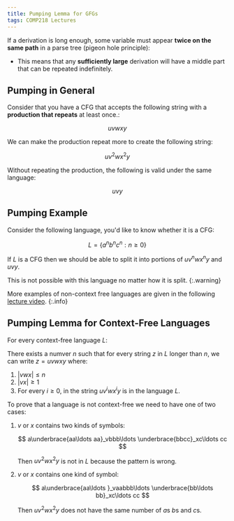 ```yaml
---
title: Pumping Lemma for GFGs
tags: COMP218 Lectures
---
```

If a derivation is long enough, some variable must appear **twice on the same path** in a parse tree (pigeon hole principle):

* This means that any **sufficiently large** derivation will have a middle part that can be repeated indefinitely. 

## Pumping in General
Consider that you have a CFG that accepts the following string with a **production that repeats** at least once.:

$$
uvwxy
$$

We can make the production repeat more to create the following string:

$$
uv^2wx^2y
$$

Without repeating the production, the following is valid under the same language:

$$
uvy
$$

## Pumping Example
Consider the following language, you'd like to know whether it is a CFG:

$$
L=\{a^nb^nc^n:n\geq0\}
$$

If $L$ is a CFG then we should be able to split it into portions of $uv^nwx^ny$ and $uvy$. 

This is not possible with this language no matter how it is split.
{:.warning}

More examples of non-context free languages are given in the following [lecture video](https://liverpool.instructure.com/courses/47455/modules/items/1252568).
{:.info}

## Pumping Lemma for Context-Free Languages
For every context-free language $L$:

There exists a numver $n$ such that for every string $z$ in $L$ longer than $n$, we can write $z=uvwxy$ where:

1. $\lvert vwx\rvert\leq n$
1. $\lvert vx\rvert\geq 1$
1. For every $i\geq0$, in the string $uv^iwx^iy$ is in the language $L$.

To prove that a language is not context-free we need to have one of two cases:

1. $v$ or $x$ contains two kinds of symbols:

	$$
	a\underbrace{aa\ldots aa}_vbbb\ldots \underbrace{bbcc}_xc\ldots cc
	$$
	
	Then $uv^2wx^2y$ is not in $L$ because the pattern is wrong.
	
1. $v$ or $x$ contains one kind of symbol:

	$$
	a\underbrace{aa\ldots }_vaabbb\ldots \underbrace{bb\ldots bb}_xc\ldots cc
	$$
	
	Then $uv^2wx^2y$ does not have the same number of $a$s $b$s and $c$s.